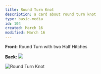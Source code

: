 ```yaml
---
title: Round Turn Knot
description: a card about round turn knot
type: basic-media
id: 104
created: March 16
modified: March 16
---
```


**Front:**
Round Turn with two Half Hitches

**Back:**
![](round-turn.gif)

<img src="round-turn.gif" alt="Round Turn Knot">
